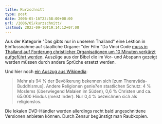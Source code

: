 ```yaml
---
title: Kurzschnitt
type: post
date: 2006-05-16T23:58:00+00:00
url: /2006/05/kurzschnitt/
lastmod: 2023-09-10T19:14:12+07:00
---
```

Aus der Kategorie "Das gibts nur in unserem Thailand" eine Lektion in Einflussnahme auf staatliche Organe: "der Film "Da Vinci Code [muss in Thailand auf Forderung christlicher Organisationen um 10 Minuten verkürzt aufgeführt werden][1]. Auszüge aus der Bibel die im Vor- und Abspann gezeigt werden müssen durch andere Sprüche ersetzt werden.

Und hier noch [ein Auszug aus Wikipedia][2]:

> Mehr als 94 % der Bevölkerung bekennen sich [zum Theravâda-Buddhismus]. Andere Religionen genie?en staatlichen Schutz: 4 % Moslems (überwiegend Malaien im Süden), 0,6 % Christen und ca. 65.000 Hindus (meist Inder). Nur 0,4 % bezeichnen sich als religionslos.

Die lokalen DVD-Händler werden allerdings recht bald ungeschnittene Versionen anbieten können. Durch Zensur begünstigt man Raubkopien.

 [1]: http://www.nationmultimedia.com/2006/05/17/headlines/headlines_30004210.php
 [2]: http://de.wikipedia.org/wiki/Thailand#Religion
